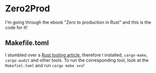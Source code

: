 # Zero2Prod

I'm going through the ebook "Zero to production in Rust" and this is the code for it!

## Makefile.toml

I stumbled over a [Rust tooling article](https://www.shuttle.rs/blog/2024/02/15/best-rust-tooling), therefore I installed, `cargo-make`, `cargo-audit` and other tools. To run the corresponding tool, look at the `Makefiel.toml` and run `cargo make xxx`!

